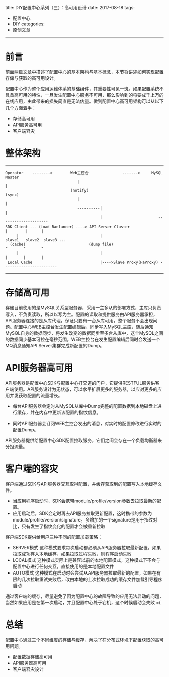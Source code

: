title: DIY配置中心系列（三）：高可用设计
date: 2017-08-18
tags:
 - 配置中心
 - DIY
categories:
 - 原创文章

---

# 前言

前面两篇文章中描述了配置中心的基本架构与基本概念，本节将讲述如何实现配置存储与获取的高可用设计。

配置中心作为整个应用运维体系的基础组件，其重要性可见一斑。如果配置系统不具备高可用的特性，一旦发生配置中心服务不可用，那么影响到的将要成千上万的在线应用，由此带来的损失简直是无法估量。做到配置中心高可用架构可以从以下几个方面着手：

- 存储高可用
- API服务高可用
- 客户端容灾

# 整体架构

<hr>




    Operator    -------->        Web主控台               ------->     MySQL Master                 
                                    |                                     |                      
						         (notify)                               (sync)                  
						            |                                     |                     
						            ----------|                           | 
						                      |                         ---------------------
	SDK Client ---（Load Banlancer）----> API Server Cluster               |        |      |
         |                                    |                         slave1   slave2  slave3 ...
      (cache)                            (dump file)                      ^       ^       ^
         |                                    |                           |       |       |
     Local Cache                              |---->Slave Proxy(HaProxy) ------------------------


<hr>

<!-- more -->

# 存储高可用

存储目前使用的是MySQL关系型服务器，采用一主多从的部署方式，主库只负责写入，不负责读取，所以以写为主。配置的读取和提供服务由API服务器承担，API服务器连接的是从库代理，保证只要有一台从库可用，整个服务不会出现问题。配置中心WEB主控台发生配置编辑后，同步写入MySQL主库，随后通知MySQL自身的数据同步，将发生改变的数据同步至多台从库中，这个MySQL之间的数据同步基本可控在毫秒范围。WEB主控台在发生配置编辑后同时会发送一个MQ消息通知API Server集群完成新配置的Dump。

# API服务器高可用

API服务器是配置中心SDK与配置中心打交道的门户，它提供RESTFUL服务供客户端使用。API服务设计为无状态，可以水平扩展更多的服务器，以应对更多的应用并发获取配置的流量增长。

- 每台API服务器会定时从MySQL从库中Dump完整的配置数据到本地磁盘上进行缓存，并在内存中更新该配置的指纹信息。

- 同时API服务器会订阅WEB主控台发出的消息，对实时的配置修改进行实时的配置Dump。

API服务器提供给配置中心SDK配置拉取服务，它们之间会存在一个负载均衡器来分担流量。


# 客户端的容灾

客户端通过SDK与API服务器交互取得配置，并缓存获取到的配置写入本地缓存文件。

- 当应用程序启动时，SDK会携带module/profile/version参数去拉取最新的配置。
- 应用启动后，SDK会定时再去API服务拉取更新配置，这时携带的参数为module/profile/version/signature。多增加的一个signature是用于指纹对比，只有发生了指纹变化的配置才会被重新拉取

客户端SDK提供给用户三种不同的配置加载策略：

- SERVER模式 这种模式要求每次启动都必须从API服务器拉取最新配置，如果拉取成功存入本地缓存，如果拉取过程失败，则程序启动失败
- LOCAL模式  这种模式实际上是兼容以前的本地配置模式，这种模式下不会与配置中心进行任何交互，直接使用的是本地配置文件
- AUTO模式   这种模式在启动时会尝试从API服务器拉取最新的配置，如果在有限的几次拉取重试失败后，改由本地的上次拉取成功的缓存文件加载引导程序启动

通过客户端的缓存，尽量避免了因为配置中心的故障导致的应用无法启动的问题，当然如果应用是在第一次启动，并且配置中心处于宕机，这个时候启动会失败 =(

# 总结

配置中心通过三个不同维度的存储与缓存，解决了在分布式环境下配置获取的高可用问题。

- 配置数据存储高可用
- API服务器高可用
- 客户端容灾设计

